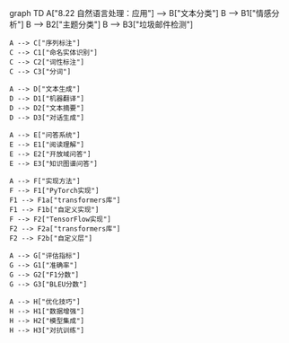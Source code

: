 graph TD
    A["8.22 自然语言处理：应用"] --> B["文本分类"]
    B --> B1["情感分析"]
    B --> B2["主题分类"]
    B --> B3["垃圾邮件检测"]
    
    A --> C["序列标注"]
    C --> C1["命名实体识别"]
    C --> C2["词性标注"]
    C --> C3["分词"]
    
    A --> D["文本生成"]
    D --> D1["机器翻译"]
    D --> D2["文本摘要"]
    D --> D3["对话生成"]
    
    A --> E["问答系统"]
    E --> E1["阅读理解"]
    E --> E2["开放域问答"]
    E --> E3["知识图谱问答"]
    
    A --> F["实现方法"]
    F --> F1["PyTorch实现"]
    F1 --> F1a["transformers库"]
    F1 --> F1b["自定义实现"]
    F --> F2["TensorFlow实现"]
    F2 --> F2a["transformers库"]
    F2 --> F2b["自定义层"]
    
    A --> G["评估指标"]
    G --> G1["准确率"]
    G --> G2["F1分数"]
    G --> G3["BLEU分数"]
    
    A --> H["优化技巧"]
    H --> H1["数据增强"]
    H --> H2["模型集成"]
    H --> H3["对抗训练"] 